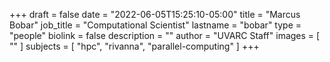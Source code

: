 +++
draft = false
date = "2022-06-05T15:25:10-05:00"
title = "Marcus Bobar"
job_title = "Computational Scientist"
lastname = "bobar"
type = "people"
biolink = false
description = ""
author = "UVARC Staff"
images = [
  ""
]
subjects = [
  "hpc",
  "rivanna",
  "parallel-computing"
]
+++
